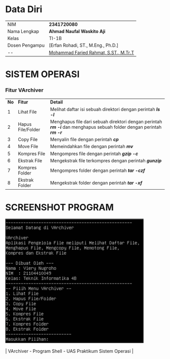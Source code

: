# Data Diri

|  |  |
|--|--|
| NIM | **2341720080** |
| Nama Lengkap | **Ahmad Naufal Waskito Aji** |
| Kelas | TI-1B |
| Dosen Pengampu | [Erfan Rohadi, ST., M.Eng., Ph.D.] |
|--| [Mohammad Faried Rahmat, S.ST., M.Tr.T](https://github.com/mrhmt80) |

# SISTEM OPERASI
### Fitur VArchiver
|  |  |  |
|--|--|--|
|**No**| **Fitur** | **Detail** |
| 1 | Lihat File | Melihat daftar isi sebuah direktori dengan perintah ***ls -l*** |
| 2 | Hapus File/Folder | Menghapus file dari sebuah direktori dengan perintah ***rm -i*** dan menghapus sebuah folder dengan perintah ***rm -r***|
| 3 | Copy File | Menyalin file dengan perintah ***cp*** |
| 4 | Move File | Memeindahkan file dengan perintah ***mv*** |
| 5 | Kompres File | Mengompres file dengan perintah ***gzip -c*** |
| 6 | Ekstrak File | Mengekstrak file terkompres dengan perintah ***gunzip*** |
| 7 | Kompres Folder | Mengompres folder dengan perintah ***tar -czf*** |
| 8 | Ekstrak Folder | Mengekstrak folder dengan perintah ***tar -xf*** |
# SCREENSHOT PROGRAM
![Aplikasi Gue](https://github.com/vierynugroho/UAS-praktikum_SistemOperasi/blob/main/VArchiver.png?raw=true)

| VArchiver - Program Shell - UAS Praktikum Sistem Operasi |
